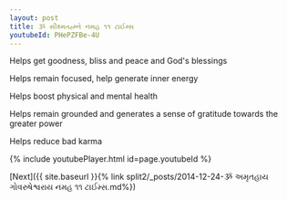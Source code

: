 ```yaml
---
layout: post
title: ૐ સીક્ષ્મતહ્મ્ને નમહ ૧૧ ટાઈમ્સ
youtubeId: PHePZFBe-4U
---
```

 
 
Helps get goodness, bliss and peace and God's blessings
 
Helps remain focused, help generate inner energy 
 
Helps boost physical and mental health 
 
Helps remain grounded and generates a sense of gratitude towards the greater power 
 
Helps reduce bad karma
 
 
 
 


{% include youtubePlayer.html id=page.youtubeId %}
 
[Next]({{ site.baseurl }}{% link  split2/_posts/2014-12-24-ૐ અમૃતહાય ગોવરુષેશ્વરાય નમહ ૧૧ ટાઈમ્સ.md%})
 
